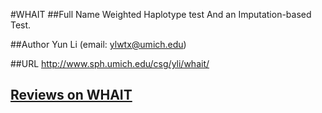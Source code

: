 #WHAIT
##Full Name
Weighted Haplotype test And an Imputation-based Test.

##Author
Yun Li (email: ylwtx@umich.edu)

##URL
http://www.sph.umich.edu/csg/yli/whait/


## [Reviews on WHAIT](https://github.com/gaow/genetic-analysis-software/issues/609)